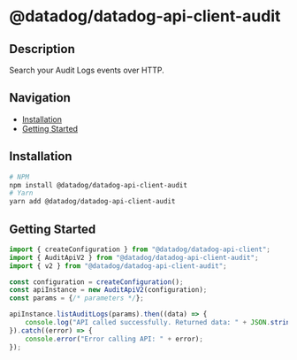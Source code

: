 # @datadog/datadog-api-client-audit

## Description

Search your Audit Logs events over HTTP.

## Navigation

- [Installation](#installation)
- [Getting Started](#getting-started)

## Installation

```sh
# NPM
npm install @datadog/datadog-api-client-audit
# Yarn
yarn add @datadog/datadog-api-client-audit
```

## Getting Started
```ts
import { createConfiguration } from "@datadog/datadog-api-client";
import { AuditApiV2 } from "@datadog/datadog-api-client-audit";
import { v2 } from "@datadog/datadog-api-client-audit";

const configuration = createConfiguration();
const apiInstance = new AuditApiV2(configuration);
const params = {/* parameters */};

apiInstance.listAuditLogs(params).then((data) => {
    console.log("API called successfully. Returned data: " + JSON.stringify(data));
}).catch((error) => {
    console.error("Error calling API: " + error);
});
```